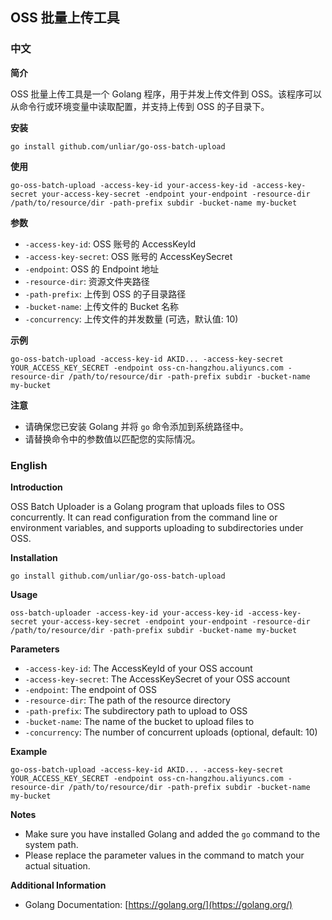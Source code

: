 ## OSS 批量上传工具

### 中文

**简介**

OSS 批量上传工具是一个 Golang 程序，用于并发上传文件到 OSS。该程序可以从命令行或环境变量中读取配置，并支持上传到 OSS 的子目录下。

**安装**

```
go install github.com/unliar/go-oss-batch-upload
```

**使用**

```
go-oss-batch-upload -access-key-id your-access-key-id -access-key-secret your-access-key-secret -endpoint your-endpoint -resource-dir /path/to/resource/dir -path-prefix subdir -bucket-name my-bucket
```

**参数**

* `-access-key-id`: OSS 账号的 AccessKeyId
* `-access-key-secret`: OSS 账号的 AccessKeySecret
* `-endpoint`: OSS 的 Endpoint 地址
* `-resource-dir`: 资源文件夹路径
* `-path-prefix`: 上传到 OSS 的子目录路径
* `-bucket-name`: 上传文件的 Bucket 名称
* `-concurrency`: 上传文件的并发数量 (可选，默认值: 10)

**示例**

```
go-oss-batch-upload -access-key-id AKID... -access-key-secret YOUR_ACCESS_KEY_SECRET -endpoint oss-cn-hangzhou.aliyuncs.com -resource-dir /path/to/resource/dir -path-prefix subdir -bucket-name my-bucket
```

**注意**

* 请确保您已安装 Golang 并将 `go` 命令添加到系统路径中。
* 请替换命令中的参数值以匹配您的实际情况。

### English

**Introduction**

OSS Batch Uploader is a Golang program that uploads files to OSS concurrently. It can read configuration from the command line or environment variables, and supports uploading to subdirectories under OSS.

**Installation**

```
go install github.com/unliar/go-oss-batch-upload
```

**Usage**

```
oss-batch-uploader -access-key-id your-access-key-id -access-key-secret your-access-key-secret -endpoint your-endpoint -resource-dir /path/to/resource/dir -path-prefix subdir -bucket-name my-bucket
```

**Parameters**

* `-access-key-id`: The AccessKeyId of your OSS account
* `-access-key-secret`: The AccessKeySecret of your OSS account
* `-endpoint`: The endpoint of OSS
* `-resource-dir`: The path of the resource directory
* `-path-prefix`: The subdirectory path to upload to OSS
* `-bucket-name`: The name of the bucket to upload files to
* `-concurrency`: The number of concurrent uploads (optional, default: 10)

**Example**

```
go-oss-batch-upload -access-key-id AKID... -access-key-secret YOUR_ACCESS_KEY_SECRET -endpoint oss-cn-hangzhou.aliyuncs.com -resource-dir /path/to/resource/dir -path-prefix subdir -bucket-name my-bucket
```

**Notes**

* Make sure you have installed Golang and added the `go` command to the system path.
* Please replace the parameter values in the command to match your actual situation.

**Additional Information**

* Golang Documentation: [https://golang.org/](https://golang.org/)